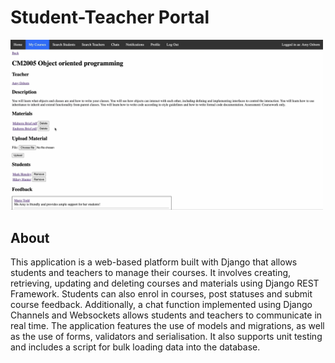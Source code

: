# Student-Teacher Portal

<img src="studentTeacherPortal.png" width="500">

## About

This application is a web-based platform built with Django that allows students and teachers to manage their courses. It involves creating, retrieving, updating and deleting courses and materials using Django REST Framework. Students can also enrol in courses, post statuses and submit course feedback. Additionally, a chat function implemented using Django Channels and Websockets allows students and teachers to communicate in real time. The application features the use of models and migrations, as well as the use of forms, validators and serialisation. It also supports unit testing and includes a script for bulk loading data into the database.
